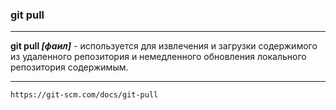 ### git pull

---

**git pull *[фаил]*** - используется для извлечения и загрузки содержимого из удаленного репозитория и немедленного обновления локального репозитория содержимым.

---


```bash=
https://git-scm.com/docs/git-pull
```